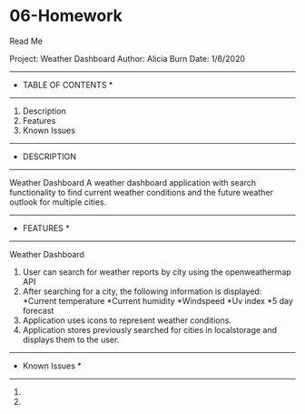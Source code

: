 # 06-Homework

Read Me

Project: Weather Dashboard
Author: Alicia Burn
Date: 1/6/2020

******************************
*  TABLE OF CONTENTS         *
******************************
1. Description
2. Features
3. Known Issues

******************************
*  DESCRIPTION              
******************************
Weather Dashboard
    A weather dashboard application with search functionality to find current weather conditions and the future weather outlook for multiple cities. 

******************************
*  FEATURES             *
******************************
Weather Dashboard
   1. User can search for weather reports by city using the openweathermap API
   2. After searching for a city, the following information is displayed:
        *Current temperature
        *Current humidity
        *Windspeed
        *Uv index
        *5 day forecast
   3. Application uses icons to represent weather conditions.
   4. Application stores previously searched for cities in localstorage and displays them to the user.


******************************
*  Known Issues             *
******************************
1. 
2. 
